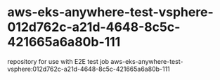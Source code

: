 # aws-eks-anywhere-test-vsphere-012d762c-a21d-4648-8c5c-421665a6a80b-111
repository for use with E2E test job aws-eks-anywhere-test-vsphere:012d762c-a21d-4648-8c5c-421665a6a80b-111

